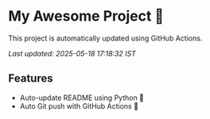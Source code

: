 # My Awesome Project 🚀

This project is automatically updated using GitHub Actions.

_Last updated: 2025-05-18 17:18:32 IST_

## Features
- Auto-update README using Python 🐍
- Auto Git push with GitHub Actions 🤖
